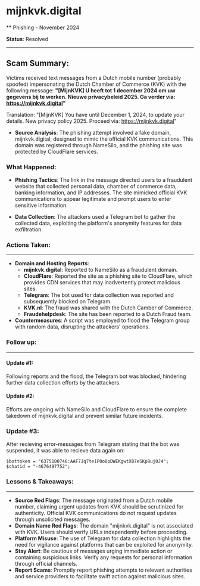 # mijnkvk.digital

** Phishing - November 2024

**Status**: Resolved

---

## Scam Summary:
Victims received text messages from a Dutch mobile number (probably spoofed) impersonating the Dutch Chamber of Commerce (KVK) with the following message:
**"[MijnKVK] U heeft tot 1 december 2024 om uw gegevens bij te werken. Nieuwe privacybeleid 2025. Ga verder via: https://mijnkvk.digital"**

Translation: "[MijnKVK] You have until December 1, 2024, to update your details. New privacy policy 2025. Proceed via: https://mijnkvk.digital"

- **Source Analysis**: The phishing attempt involved a fake domain, mijnkvk.digital, designed to mimic the official KVK communications. This domain was registered through NameSilo, and the phishing site was protected by CloudFlare services.

### What Happened:
- **Phishing Tactics**: The link in the message directed users to a fraudulent website that collected personal data, chamber of commerce data, banking information, and IP addresses. The site mimicked official KVK communications to appear legitimate and prompt users to enter sensitive information.

- **Data Collection**: The attackers used a Telegram bot to gather the collected data, exploiting the platform's anonymity features for data exfiltration.


### Actions Taken:
---
- **Domain and Hosting Reports**:
  - **mijnkvk.digital**: Reported to NameSilo as a fraudulent domain.
  - **CloudFlare**: Reported the site as a phishing site to CloudFlare, which provides CDN services that may inadvertently protect malicious sites.
  - **Telegram**: The bot used for data collection was reported and subsequently blocked on Telegram.
  - **KVK.nl**: The fraud was shared with the Dutch Camber of Commerce.
  - **Fraudehelpdesk**: The site has been reported to a Dutch Fraud team.
- **Countermeasures**: A script was employed to flood the Telegram group with random data, disrupting the attackers' operations.


### Follow up:
---
#### Update #1: 
Following reports and the flood, the Telegram bot was blocked, hindering further data collection efforts by the attackers.

#### Update #2: 
Efforts are ongoing with NameSilo and CloudFlare to ensure the complete takedown of mijnkvk.digital and prevent similar future incidents.

### Update #3:
After recieving error-messages from Telegram stating that the bot was suspended, it was able to recieve data again on:
```
$bottoken = "6375100748:AAF7Jq7te1P0o8pDWEKgwtX87eSKp8uj0J4";
$chatid = "-4676497752";
```

### Lessons & Takeaways:
---
- **Source Red Flags**: The message originated from a Dutch mobile number, claiming urgent updates from KVK should be scrutinized for authenticity. Official KVK communications do not request updates through unsolicited messages.
- **Domain Name Red Flags**: The domain "mijnkvk.digital" is not associated with KVK. Users should verify URLs independently before proceeding.
- **Platform Misuse**: The use of Telegram for data collection highlights the need for vigilance against platforms that can be exploited for anonymity.
- **Stay Alert**: Be cautious of messages urging immediate action or containing suspicious links. Verify any requests for personal information through official channels.
- **Report Scams**: Promptly report phishing attempts to relevant authorities and service providers to facilitate swift action against malicious sites.
